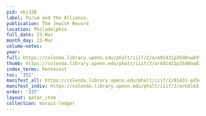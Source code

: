 ```yaml
---
pid: obj338
label: Purim and the Alliance.
publication: The Jewish Record
location: Philadelphia
full_date: 23-Mar
month_day: 23-Mar
volume-notes:
year:
full: https://colenda.library.upenn.edu/phalt/iiif/2/ark81431p35d8nw83%2FSHA256E-s7181422--be501a1af3db9a0c9ac49a343f9c8cfb4d238b52bc6cffdfc5b75867bf7bf701.jpeg/full/3500,/0/default.jpg
thumb: https://colenda.library.upenn.edu/phalt/iiif/2/ark81431p35d8nw83%2FSHA256E-s7181422--be501a1af3db9a0c9ac49a343f9c8cfb4d238b52bc6cffdfc5b75867bf7bf701.jpeg/full/!200,200/0/default.jpg
index_terms: Pentecost
toc: '352'
manifest_all: https://colenda.library.upenn.edu/phalt/iiif/2/81431-p35d8nw83/manifest
manifest_indiv: https://colenda.library.upenn.edu/phalt/iiif/2/ark81431p35d8nw83%2FSHA256E-s7181422--be501a1af3db9a0c9ac49a343f9c8cfb4d238b52bc6cffdfc5b75867bf7bf701.jpeg
order: '337'
layout: qatar_item
collection: morais-ledger
---
```

